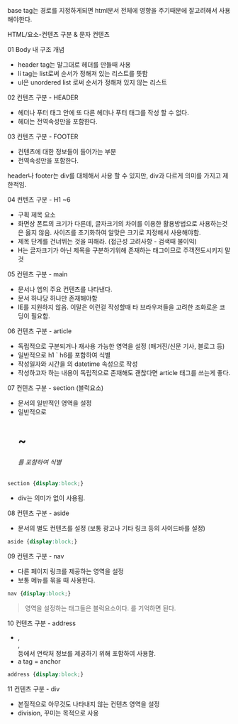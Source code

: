 base tag는 경로를 지정하게되면 html문서 전체에 영향을 주기때문에 잘고려해서 사용해야한다.

HTML/요소-컨텐츠 구분 & 문자 컨텐츠

01 Body 내 구조 개념
- header tag는 말그대로 헤더를 만들때 사용
- li tag는 list로써 순서가 정해져 있는 리스트를 뜻함
- ul은 unordered list 로써 순서가 정해져 있지 않는 리스트

02 컨텐츠 구분 - HEADER
- 헤더나 푸터 태그 안에 또 다른 헤더나 푸터 태그를 작성 할 수 없다.
- 헤더는 전역속성만을 포함한다.

03 컨텐츠 구분 - FOOTER
- 컨텐츠에 대한 정보들이 들어가는 부분
- 전역속성만을 포함한다.

header나 footer는 div를 대체해서 사용 할 수 있지만, div과 다르게 의미를 가지고 제한적임.

04 컨텐츠 구분 - H1 ~6
- 구획 제목 요소
- 화면상 폰트의 크기가 다른데, 글자크기의 차이를 이용한 활용방법으로 사용하는것은 옳지 않음. 
 사이즈를 초기화하여 알맞은 크기로 지정해서 사용해야함.
- 제목 단계를 건너뛰는 것을 피해라. (접근성 고려사항 - 검색때 불이익)
- H는 글자크기가 아닌 제목을 구분하기위해 존재하는 태그이므로 주객전도시키지 말 것 

05 컨텐츠 구분 - main
- 문서나 엡의 주요 컨텐츠를 나타낸다. 
- 문서 하나당 하나만 존재해야함
- IE를 지원하지 않음. 이말은 이런걸 작성할때 타 브라우저들을 고려한 조화로운 코딩이 필요함.

06 컨텐츠 구분 - article
- 독립적으로 구분되거나 재사용 가능한 영역을 설정 (매거진/신문 기사, 블로그 등) 
- 일반적으로 h1 ` h6를 포함하여 식별
- 작성일자와 시간을 <time>의 datetime 속성으로 작성
- 작성하고자 하는 내용이 독립적으로 존재해도 괜찮다면 article 태그를 쓰는게 좋다. 

07 컨텐츠 구분 - section (블럭요소)
- 문서의 일반적인 영역을 설정
 - 일반적으로 <h1>~<h6>를 포함하여 식별
 ```css
 section {display:block;}
 ```
- div는 의미가 없이 사용됨. 

08 컨텐츠 구분 - aside
- 문서의 별도 컨텐츠를 설정 (보통 광고나 기타 링크 등의 사이드바를 설정)
 ```css
 aside {display:block;}
 ```

09 컨텐츠 구분 - nav
- 다른 페이지 링크를 제공하는 영역을 설정
- 보통 메뉴를 묶을 때 사용한다. 

 ```css
 nav {display:block;}
 ```

> 영역을 설정하는 태그들은 블럭요소이다. 를 기억하면 된다. 

10 컨텐츠 구분 - address
- <body>, <article>, <footer> 등에서 연락처 정보를 제공하기 위해 포함하여 사용함.
- a tag = anchor 

 ```css
 address {display:block;}
 ```

 11 컨텐츠 구분 - div
 - 본질적으로 아무것도 나타내지 않는 컨텐츠 영역을 설정
 - division, 꾸미는 목적으로 사용

 